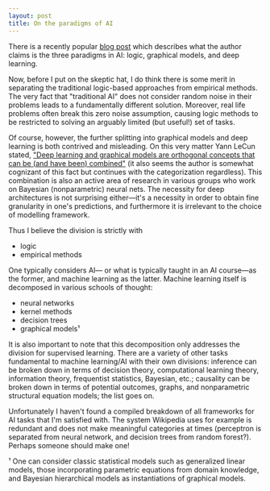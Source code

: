 ```yaml
---
layout: post
title: On the paradigms of AI
---
```


There is a recently popular [blog post](http://quantombone.blogspot.com/2015/04/deep-learning-vs-probabilistic.html) which describes what the author claims is the three paradigms in AI: logic, graphical models, and deep learning.

Now, before I put on the skeptic hat, I do think there is some merit in separating the traditional logic-based approaches from empirical methods. The very fact that "traditional AI" does not consider random noise in their problems leads to a fundamentally different solution. Moreover, real life problems often break this zero noise assumption, causing logic methods to be restricted to solving an arguably limited (but useful!) set of tasks.

Of course, however, the further splitting into graphical models and deep learning is both contrived and misleading. On this very matter Yann LeCun stated, ["Deep learning and graphical models are orthogonal concepts that can be (and have been) combined"](https://plus.google.com/wm/1/+YannLeCunPhD/posts/gWE7Jca3Zoq) (it also seems the author is somewhat cognizant of this fact but continues with the categorization regardless).  This combination is also an active area of research in various groups who work on Bayesian (nonparametric) neural nets. The necessity for deep architectures is not surprising either—it's a necessity in order to obtain fine granularity in one's predictions, and furthermore it is irrelevant to the choice of modelling framework.

Thus I believe the division is strictly with

* logic
* empirical methods

One typically considers AI— or what is typically taught in an AI course—as the former, and machine learning as the latter. Machine learning itself is decomposed in various schools of thought:

* neural networks
* kernel methods
* decision trees
* graphical models¹

It is also important to note that this decomposition only addresses the division for supervised learning. There are a variety of other tasks fundamental to machine learning/AI with their own divisions: inference can be broken down in terms of decision theory, computational learning theory, information theory, frequentist statistics, Bayesian, etc.; causality can be broken down in terms of potential outcomes, graphs, and nonparametric structural equation models; the list goes on.

Unfortunately I haven't found a compiled breakdown of all frameworks for AI tasks that I'm satisfied with. The system Wikipedia uses for example is redundant and does not make meaningful categories at times (perceptron is separated from neural network, and decision trees from random forest?). Perhaps someone should make one!

¹ One can consider classic statistical models such as generalized linear models, those incorporating parametric equations from domain knowledge, and Bayesian hierarchical models as instantiations of graphical models.
